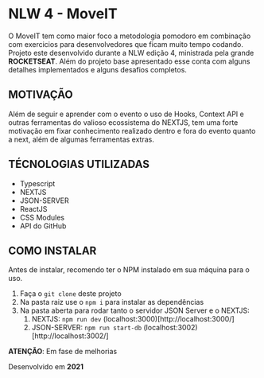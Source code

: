 # NLW 4 - MoveIT

O MoveIT tem como maior foco a metodologia pomodoro em combinação com exercicios para desenvolvedores que ficam muito tempo codando. Projeto este desenvolvido durante a NLW edição 4, ministrada pela grande **ROCKETSEAT**.
Além do projeto base apresentado esse conta com alguns detalhes implementados e alguns desafios completos.

## MOTIVAÇÃO
Além de seguir e aprender com o evento o uso de Hooks, Context API e outras ferramentas do valioso ecossistema do NEXTJS, tem uma forte motivação em fixar conhecimento realizado dentro e fora do evento quanto a next, além de algumas ferramentas extras.

## TÉCNOLOGIAS UTILIZADAS
 - Typescript
 - NEXTJS
 - JSON-SERVER
 - ReactJS
 - CSS Modules
 - API do GitHub

## COMO INSTALAR
 Antes de instalar, recomendo ter o NPM instalado em sua máquina para o uso.
 1. Faça o `git clone` deste projeto
 2. Na pasta raiz use o `npm i` para instalar as dependências
 3. Na pasta aberta para rodar tanto o servidor JSON Server e o NEXTJS:
    1. NEXTJS: `npm run dev` (localhost:3000)[http://localhost:3000/]
    2. JSON-SERVER: `npm run start-db` (localhost:3002)[http://localhost:3002/]

**ATENÇÃO**: Em fase de melhorias

Desenvolvido em **2021**
